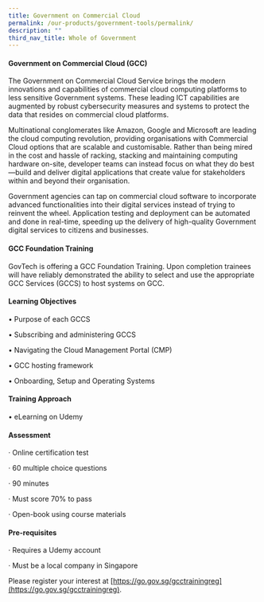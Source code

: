 ```yaml
---
title: Government on Commercial Cloud
permalink: /our-products/government-tools/permalink/
description: ""
third_nav_title: Whole of Government
---
```

#### **Government on Commercial Cloud (GCC)**

The Government on Commercial Cloud Service brings the modern innovations and capabilities of commercial cloud computing platforms to less sensitive Government systems. These leading ICT capabilities are augmented by robust cybersecurity measures and systems to protect the data that resides on commercial cloud platforms.

Multinational conglomerates like Amazon, Google and Microsoft are leading the cloud computing revolution, providing organisations with Commercial Cloud options that are scalable and customisable. Rather than being mired in the cost and hassle of racking, stacking and maintaining computing hardware on-site, developer teams can instead focus on what they do best—build and deliver digital applications that create value for stakeholders within and beyond their organisation.

Government agencies can tap on commercial cloud software to incorporate advanced functionalities into their digital services instead of trying to reinvent the wheel. Application testing and deployment can be automated and done in real-time, speeding up the delivery of high-quality Government digital services to citizens and businesses.

#### **GCC Foundation Training**

GovTech is offering a GCC Foundation Training. Upon completion trainees will have reliably demonstrated the ability to select and use the appropriate GCC Services (GCCS) to host systems on GCC.

#### **Learning Objectives**

• Purpose of each GCCS

• Subscribing and administering GCCS

• Navigating the Cloud Management Portal (CMP)

• GCC hosting framework

• Onboarding, Setup and Operating Systems

#### **Training Approach**

• eLearning on Udemy

#### **Assessment**

· Online certification test

· 60 multiple choice questions

· 90 minutes

· Must score 70% to pass

· Open-book using course materials

#### **Pre-requisites**

· Requires a Udemy account

· Must be a local company in Singapore

Please register your interest at [https://go.gov.sg/gcctrainingreg](https://go.gov.sg/gcctrainingreg).